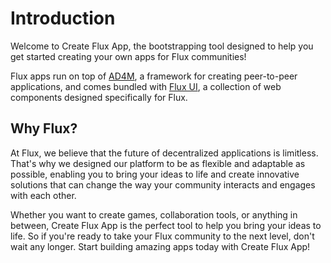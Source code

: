 # Introduction

Welcome to Create Flux App, the bootstrapping tool designed to help you get started creating your own apps for Flux communities!

Flux apps run on top of [AD4M](https://ad4m.dev/), a framework for creating peer-to-peer applications, and comes bundled with [Flux UI](/ui-library/getting-started/introduction.html), a collection of web components designed specifically for Flux.

## Why Flux?

At Flux, we believe that the future of decentralized applications is limitless. That's why we designed our platform to be as flexible and adaptable as possible, enabling you to bring your ideas to life and create innovative solutions that can change the way your community interacts and engages with each other.

Whether you want to create games, collaboration tools, or anything in between, Create Flux App is the perfect tool to help you bring your ideas to life. So if you're ready to take your Flux community to the next level, don't wait any longer. Start building amazing apps today with Create Flux App!
